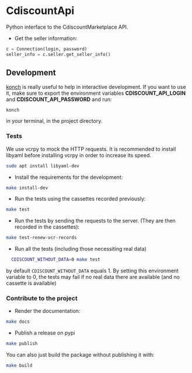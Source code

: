 # CdiscountApi

Python interface to the CdiscountMarketplace API.

* Get the seller information:

```python
c = Connection(login, password)
seller_info = c.seller.get_seller_info()
```

## Development

[konch](https://konch.readthedocs.io/en/latest/) is really useful to help in
interactive development. If you want to use it, make sure to export the
environment variables **CDISCOUNT_API_LOGIN**
and **CDISCOUNT_API_PASSWORD** and run:

``` sh
konch
```

in your terminal, in the project directory.

### Tests

We use vcrpy to mock the HTTP requests. It is recommended to install libyaml
before installing vcrpy in order to increase its speed.

```sh
sudo apt install libyaml-dev
```

* Install the requirements for the development:

```sh
make install-dev
```

* Run the tests using the cassettes recorded previously:

```sh
make test
```

* Run the tests by sending the requests to the server. (They are then recorded in the cassettes):

```sh
make test-renew-vcr-records
```

* Run all the tests (including those necessiting real data)

```sh
  CDISCOUNT_WITHOUT_DATA=0 make test
```

by default `CDISCOUNT_WITHOUT_DATA` equals 1. By setting this environment
variable to 0, the tests may fail if no real data there are available (and no
cassette is available)

### Contribute to the project

* Render the documentation:

```sh
make docs
```

* Publish a release on pypi

```sh
make publish
```

You can also just build the package without publishing it with:

```sh
make build
```
